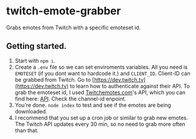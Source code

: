 # twitch-emote-grabber
 Grabs emotes from Twitch with a specific emoteset id.

 ## Getting started.

1. Start with `npm i`.
2. Create a `.env` file so we can set enviroments variables. All you need is `EMOTESET` (if you dont want to hardcode it.) and `CLIENT_ID`.
    Client-ID can be grabbed from Twitch. Go to [https://dev.twitch.tv](https://dev.twitch.tv) to learn how to authenticate against their API.
    To grab the emoteset id, I used [Twitchemotes.com](https://twitchemotes.com)'s API, which you can find here: [API](https://twitchemotes.com/apidocs).
    Check the channel-id enpoint.
3. You're done. `node index` to test and see if the emotes are being downloaded.
4. I recommend that you set up a cron job or similar to grab new emotes. The Twitch API updates every 30 min, so no need to grab more often than that.
